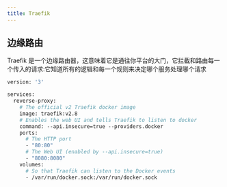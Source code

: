 ```yaml
---
title: Traefik
---
```


## 边缘路由

Traefik 是一个边缘路由器，这意味着它是通往你平台的大门，它拦截和路由每一个传入的请求:它知道所有的逻辑和每一个规则来决定哪个服务处理哪个请求

```dockerfile
version: '3'

services:
  reverse-proxy:
    # The official v2 Traefik docker image
    image: traefik:v2.8
    # Enables the web UI and tells Traefik to listen to docker
    command: --api.insecure=true --providers.docker
    ports:
      # The HTTP port
      - "80:80"
      # The Web UI (enabled by --api.insecure=true)
      - "8080:8080"
    volumes:
      # So that Traefik can listen to the Docker events
      - /var/run/docker.sock:/var/run/docker.sock
```
